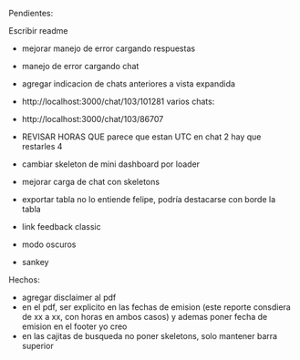 Pendientes:

Escribir readme

- mejorar manejo de error cargando respuestas
- manejo de error cargando chat
- agregar indicacion de chats anteriores a vista expandida
- http://localhost:3000/chat/103/101281
varios chats:
- http://localhost:3000/chat/103/86707

- REVISAR HORAS QUE parece que estan UTC en chat 2 hay que restarles 4
- cambiar skeleton de mini dashboard por loader
- mejorar carga de chat con skeletons
- exportar tabla no lo entiende felipe, podría destacarse con borde la tabla
- link feedback classic
- modo oscuros
- sankey

Hechos:
- agregar disclaimer al pdf
- en el pdf, ser explicito en las fechas de emision (este reporte consdiera de xx a xx, con horas en ambos casos) y ademas poner fecha de emision en el footer yo creo
- en las cajitas de busqueda no poner skeletons, solo mantener barra superior

